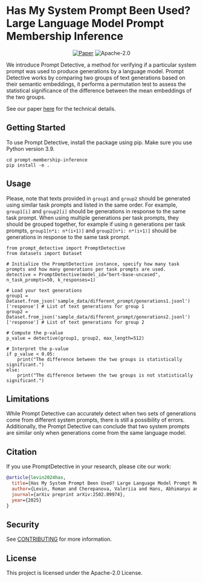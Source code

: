 # Has My System Prompt Been Used? Large Language Model Prompt Membership Inference

<p align="center">
    <a href="https://arxiv.org/abs/2502.09974"><img src="https://img.shields.io/badge/paper-arXiv-red" alt="Paper"></a>
        <img src="https://img.shields.io/github/license/amazon-science/ssepy" alt="Apache-2.0">
</p>

We introduce Prompt Detective, a method for verifying if a particular system prompt was used to produce generations by a language model.
Prompt Detective works by comparing two groups of text generations based on their semantic embeddings, it performs a permutation 
test to assess the statistical significance of the difference between the mean embeddings of the two groups.

See our paper [here](https://arxiv.org/abs/2502.09974) for the technical details.

## Getting Started
To use Prompt Detective, install the package using pip. Make sure you use Python version 3.9.


```
cd prompt-membership-inference
pip install -e .
```

## Usage

Please, note that texts provided in ```group1``` and ```group2``` should be generated using similar task prompts 
and listed in the same order. For example, ```group1[i]``` and ```group2[i]``` should be generations in response to the same task prompt.
When using multiple generations per task prompts, they should be grouped together, for example if using n generations per task prompts, 
```group1[n*i: n*(i+1)]``` and ```group2[n*i: n*(i+1)]``` should be generations in response to the same task prompt.

```
from prompt_detective import PromptDetective
from datasets import Dataset

# Initialize the PromptDetective instance, specify how many task prompts and how many generations per task prompts are used.
detective = PromptDetective(model_id="bert-base-uncased", n_task_prompts=50, k_responses=1)

# Load your text generations
group1 = Dataset.from_json('sample_data/different_prompt/generations1.jsonl')['response'] # List of text generations for group 1
group2 = Dataset.from_json('sample_data/different_prompt/generations2.jsonl')['response'] # List of text generations for group 2

# Compute the p-value
p_value = detective(group1, group2, max_length=512)

# Interpret the p-value
if p_value < 0.05:
    print("The difference between the two groups is statistically significant.")
else:
    print("The difference between the two groups is not statistically significant.")

```

## Limitations

While Prompt Detective can accurately detect when two sets of generations come from different system prompts, there is
still a possibility of errors. Additionally, the Prompt Detective can conclude that two system prompts are similar only
when generations come from the same language model.

## Citation

If you use PromptDetective in your research, please cite our work:

```bibtex
@article{levin2024has,
  title={Has My System Prompt Been Used? Large Language Model Prompt Membership Inference},
  author={Levin, Roman and Cherepanova, Valeriia and Hans, Abhimanyu and Schwarzschild, Avi and Goldstein, Tom},
  journal={arXiv preprint arXiv:2502.09974},
  year={2025}
}
```

## Security

See [CONTRIBUTING](CONTRIBUTING.md#security-issue-notifications) for more information.

## License

This project is licensed under the Apache-2.0 License.



